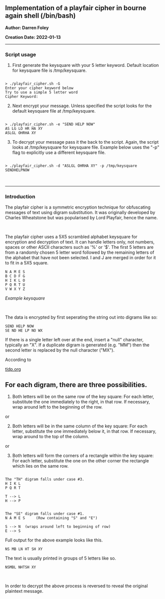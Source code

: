 ## Implementation of a playfair cipher in bourne again shell (/bin/bash)

**Author: Darren Foley**

**Creation Date: 2022-01-13**

------------------

### Script usage

1. First generate the keysquare with your 5 letter keyword. Default location for keysquare file is /tmp/keysquare.

```

> ./playfair_cipher.sh -G
Enter your cipher keyword below
Try to use a simple 5 letter word
Cipher Keyword:

```

2. Next encrypt your message. Unless specified the script looks for the default keysquare file at /tmp/keysquare.

```

> ./playfair_cipher.sh -e "SEND HELP NOW"
AS LG LO HR HA XY
ASLGL OHRHA XY

```

3. To decrypt your message pass it the back to the script. Again, the script looks at /tmp/keysquare for keysquare file. Example below uses the "-p" flag to explicitly use a different keysquare file.

```

> ./playfair_cipher.sh -d "ASLGL OHRHA XY" -p /tmp/keysquare
SENDHELPNOW

```
 
<br>

--------------------

### Introduction

<p>The playfair cipher is a symmetric encryption technique for obfuscating messages of text using digram substitution. It was originally developed by Charles Wheatstone but was popularised by Lord Playfair, hence the name.</p>

<br>

<p>The playfair cipher uses a 5X5 scrambled alphabet keysquare for encryption and decryption of text. It can handle letters only, not numbers, spaces or other ASCII characters such as '%' or '$'. The first 5 letters are from a randomly chosen 5 letter word followed by the remaining letters of the alphabet that have not been selected. I and J are merged in order for it to fit in a 5X5 square. </p>

```
N A M E S 
B C D F G 
H I K L O 
P Q R T U 
V W X Y Z
```

*Example keysquare*

<br>

<p>The data is encrypted by first seperating the string out into digrams like so:<p>

```
SEND HELP NOW
SE ND HE LP NO WX
```

<p>If there is a single letter left over at the end, insert a "null" character, typically an "X". If a duplicate digram is generated (e.g. "MM") then the second letter is replaced by the null character ("MX"). </p>

According to 

[tldp.org](https://tldp.org/LDP/abs/html/writingscripts.html)

For each digram, there are three possibilities.
-----------------------------------------------

1) Both letters will be on the same row of the key square:
   For each letter, substitute the one immediately to the right, in that
   row. If necessary, wrap around left to the beginning of the row.

or

2) Both letters will be in the same column of the key square:
   For each letter, substitute the one immediately below it, in that
   row. If necessary, wrap around to the top of the column.

or

3) Both letters will form the corners of a rectangle within the key square:
   For each letter, substitute the one on the other corner the rectangle
   which lies on the same row.

```

The "TH" digram falls under case #3.
H I K L
P Q R T

T --> L 
H --> P


The "SE" digram falls under case #1.
N A M E S     (Row containing "S" and "E")

S --> N  (wraps around left to beginning of row)
E --> S

```

Full output for the above example looks like this.

```
NS MB LN HT SH XY
```

The text is usually printed in groups of 5 letters like so.

```
NSMBL NHTSH XY
```

<br>

<p>In order to decrypt the above process is reversed to reveal the original plaintext message. </p>


